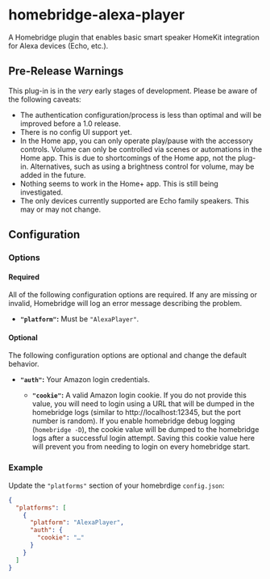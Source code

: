 # homebridge-alexa-player
A Homebridge plugin that enables basic smart speaker  HomeKit integration for Alexa devices (Echo, etc.).

## Pre-Release Warnings

This plug-in is in the *very* early stages of development. Please be aware of the following caveats:

* The authentication configuration/process is less than optimal and will be improved before a 1.0 release.
* There is no config UI support yet.
* In the Home app, you can only operate play/pause with the accessory controls. Volume can only be controlled via scenes or automations in the Home app. This is due to shortcomings of the Home app, not the plug-in. Alternatives, such as using a brightness control for volume, may be added in the future.
* Nothing seems to work in the Home+ app. This is still being investigated.
* The only devices currently supported are Echo family speakers. This may or may not change.

## Configuration

### Options

#### Required

All of the following configuration options are required. If any are missing or invalid, Homebridge will log an error message describing the problem.

* **`"platform"`:** Must be `"AlexaPlayer"`.

#### Optional

The following configuration options are optional and change the default behavior.

* **`"auth"`:** Your Amazon login credentials.

  * **`"cookie"`:** A valid Amazon login cookie. If you do not provide this value, you will need to login using a URL that will be dumped in the homebridge logs (similar to http://localhost:12345, but the port number is random). If you enable homebridge debug logging (`homebridge -D`), the cookie value will be dumped to the homebridge logs after a successful login attempt. Saving this cookie value here will prevent you from needing to login on every homebridge start.

### Example

Update the `"platforms"` section of your homebrdige `config.json`:

```json
{
  "platforms": [
    {
      "platform": "AlexaPlayer",
      "auth": {
        "cookie": "…"
      }
    }
  ]
}
```
